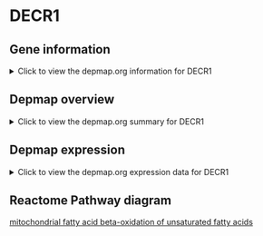 <h1>DECR1</h1>

<h2>Gene information</h2>
<details>
  <summary>Click to view the depmap.org information for DECR1</summary>
  <iframe src="https://depmap.org/portal/gene/DECR1?tab=about" style="border:none;width:100%;height:800px"></iframe>
</details>

<h2>Depmap overview</h2>
<details>
  <summary>Click to view the depmap.org summary for DECR1</summary>
  <iframe src="https://depmap.org/portal/gene/DECR1?tab=overview" style="border:none;width:100%;height:800px"></iframe>
</details>

<h2>Depmap expression</h2>
<details>
  <summary>Click to view the depmap.org expression data for DECR1</summary>
  <iframe src="https://depmap.org/portal/gene/DECR1?tab=characterization" style="border:none;width:100%;height:800px"></iframe>
</details>



<h2>Reactome Pathway diagram</h2>
<a href="https://reactome.org/PathwayBrowser/#/R-HSA-77288">mitochondrial fatty acid beta-oxidation of unsaturated fatty acids</a>



